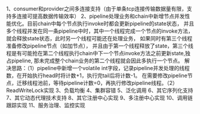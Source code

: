1、consumer和provider之间多连接支持（由于单条tcp连接传输数据量有限，支持多连接可提高数据传输效率）
2、pipeline处理业务和chain中新增节点并发性能优化。目前chain中每个节点执行invoke时都会更新pipeline的state状态，
并且多个线程并发在同一条pipeline中时，其中一个线程完成一个节点的invoke方法，就会释放state状态，此时另一个线程可能还在处理业务，
如果同时有第三个线程准备修改pipeline节点（如加节点），
并且由于第一个线程释放了state，第三个线程是有可能抢在第二个线程执行chain中下一个节点invoke方法之前更新state,独占pipeline,
那未完成整个chain业务的第二个线程就会因此多执行一个节点。
解决思路：（1）pipeline中新增一个volatile int字段，记录pipeline并发处理的线程数，在开始执行head时将计数+1，执行完tail后将计数-1。
在需要修改pipeline节点，迁移线程池前，等待pipeline计数=0，再执行修改pipeline线程。（2）ReadWriteLock实现
3、负载均衡
4、集群容错
5、泛化调用
6、其它序列化支持
7、其它动态代理技术支持
8、其它注册中心实现
9、多注册中心实现
10、调用链跟踪实现
11、服务治理、监控实现